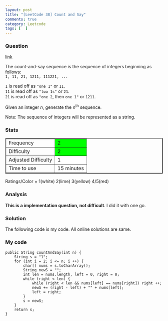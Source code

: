 ```yaml
---
layout: post
title: "[LeetCode 38] Count and Say"
comments: true
category: Leetcode
tags: [  ]
---
```



### Question 
[link](http://oj.leetcode.com/problems/count-and-say/)

<div class="question-content">
            <p></p><p>The count-and-say sequence is the sequence of integers beginning as follows:<br>
<code>1, 11, 21, 1211, 111221, ...</code>
</p>

<p>
<code>1</code> is read off as <code>"one 1"</code> or <code>11</code>.<br>
<code>11</code> is read off as <code>"two 1s"</code> or <code>21</code>.<br>
<code>21</code> is read off as <code>"one 2</code>, then <code>one 1"</code> or <code>1211</code>.<br>
</p>

<p>
Given an integer <i>n</i>, generate the <i>n</i><sup>th</sup> sequence.
</p>

<p>
Note: The sequence of integers will be represented as a string.
</p>
<p></p>
          </div>

### Stats
<table border="2">
	<tr>
		<td>Frequency</td>
		<td bgcolor="lime">2</td>
	</tr>
	<tr>
		<td>Difficulty</td>
		<td bgcolor="lime">2</td>
	</tr>
	<tr>
		<td>Adjusted Difficulty</td>
		<td bgcolor="white">1</td>
	</tr>
	<tr>
		<td>Time to use</td>
		<td bgcolor="white">15 minutes</td>
	</tr>
</table>

Ratings/Color = 1(white) 2(lime) 3(yellow) 4/5(red)

### Analysis

__This is a implementation question, not difficult__. I did it with one go.

### Solution

The following code is my code. All online solutions are same. 

### My code


    public String countAndSay(int n) {
        String s = "1";
        for (int i = 2; i <= n; i ++) {
            char[] nums = s.toCharArray();
            String newS = "";
            int len = nums.length, left = 0, right = 0;
            while (right < len) {
                while (right < len && nums[left] == nums[right]) right ++;
                newS += (right - left) + "" + nums[left];
                left = right;
            }
            s = newS;
        }
        return s;
    }

